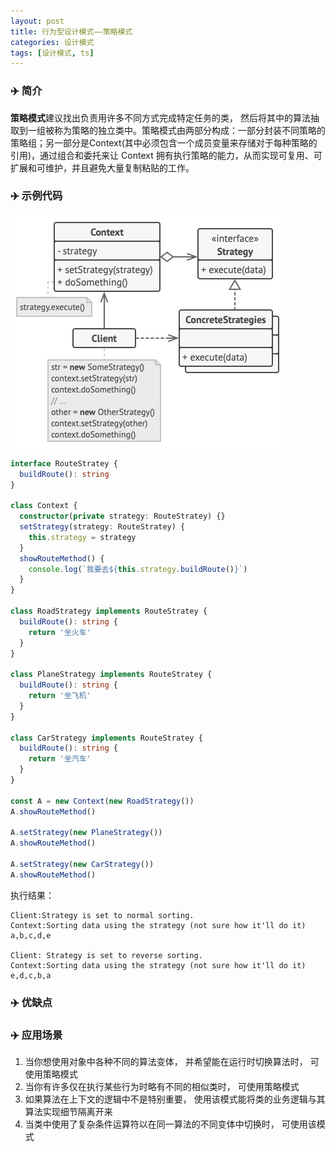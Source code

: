 ```yaml
---
layout: post
title: 行为型设计模式——策略模式
categories: 设计模式
tags: [设计模式, ts]
---
```


### ✈️ 简介
**策略模式**建议找出负责用许多不同方式完成特定任务的类， 然后将其中的算法抽取到一组被称为策略的独立类中。策略模式由两部分构成：一部分封装不同策略的策略组；另一部分是Context(其中必须包含一个成员变量来存储对于每种策略的引用)，通过组合和委托来让 Context 拥有执行策略的能力，从而实现可复用、可扩展和可维护，并且避免大量复制粘贴的工作。

### ✈️ 示例代码
![策略模式](/assets/images/structure.png)
```ts
interface RouteStratey {
  buildRoute(): string
}

class Context {
  constructor(private strategy: RouteStratey) {}
  setStrategy(strategy: RouteStratey) {
    this.strategy = strategy
  }
  showRouteMethod() {
    console.log(`我要去${this.strategy.buildRoute()}`)
  }
}

class RoadStrategy implements RouteStratey {
  buildRoute(): string {
    return '坐火车'
  }
}

class PlaneStrategy implements RouteStratey {
  buildRoute(): string {
    return '坐飞机'
  }
}

class CarStrategy implements RouteStratey {
  buildRoute(): string {
    return '坐汽车'
  }
}

const A = new Context(new RoadStrategy())
A.showRouteMethod()

A.setStrategy(new PlaneStrategy())
A.showRouteMethod()

A.setStrategy(new CarStrategy())
A.showRouteMethod()
```
执行结果：
```
Client:Strategy is set to normal sorting.
Context:Sorting data using the strategy (not sure how it'll do it)
a,b,c,d,e

Client: Strategy is set to reverse sorting.
Context:Sorting data using the strategy (not sure how it'll do it)
e,d,c,b,a
```
### ✈️ 优缺点


### ✈️ 应用场景
1. 当你想使用对象中各种不同的算法变体， 并希望能在运行时切换算法时， 可使用策略模式
2. 当你有许多仅在执行某些行为时略有不同的相似类时， 可使用策略模式
3. 如果算法在上下文的逻辑中不是特别重要， 使用该模式能将类的业务逻辑与其算法实现细节隔离开来
4. 当类中使用了复杂条件运算符以在同一算法的不同变体中切换时， 可使用该模式